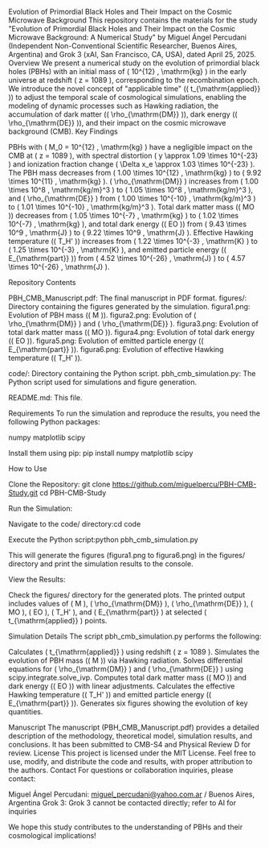 Evolution of Primordial Black Holes and Their Impact on the Cosmic Microwave Background
This repository contains the materials for the study "Evolution of Primordial Black Holes and Their Impact on the Cosmic Microwave Background: A Numerical Study" by Miguel Ángel Percudani (Independent Non-Conventional Scientific Researcher, Buenos Aires, Argentina) and Grok 3 (xAI, San Francisco, CA, USA), dated April 25, 2025.
Overview
We present a numerical study on the evolution of primordial black holes (PBHs) with an initial mass of ( 10^{12} , \mathrm{kg} ) in the early universe at redshift ( z = 1089 ), corresponding to the recombination epoch. We introduce the novel concept of "applicable time" (( t_{\mathrm{applied}} )) to adjust the temporal scale of cosmological simulations, enabling the modeling of dynamic processes such as Hawking radiation, the accumulation of dark matter (( \rho_{\mathrm{DM}} )), dark energy (( \rho_{\mathrm{DE}} )), and their impact on the cosmic microwave background (CMB).
Key Findings

PBHs with ( M_0 = 10^{12} , \mathrm{kg} ) have a negligible impact on the CMB at ( z = 1089 ), with spectral distortion ( y \approx 1.09 \times 10^{-23} ) and ionization fraction change ( \Delta x_e \approx 1.03 \times 10^{-23} ).
The PBH mass decreases from ( 1.00 \times 10^{12} , \mathrm{kg} ) to ( 9.92 \times 10^{11} , \mathrm{kg} ).
( \rho_{\mathrm{DM}} ) increases from ( 1.00 \times 10^8 , \mathrm{kg/m}^3 ) to ( 1.05 \times 10^8 , \mathrm{kg/m}^3 ), and ( \rho_{\mathrm{DE}} ) from ( 1.00 \times 10^{-10} , \mathrm{kg/m}^3 ) to ( 1.01 \times 10^{-10} , \mathrm{kg/m}^3 ).
Total dark matter mass (( MO )) decreases from ( 1.05 \times 10^{-7} , \mathrm{kg} ) to ( 1.02 \times 10^{-7} , \mathrm{kg} ), and total dark energy (( EO )) from ( 9.43 \times 10^9 , \mathrm{J} ) to ( 9.22 \times 10^9 , \mathrm{J} ).
Effective Hawking temperature (( T_H' )) increases from ( 1.22 \times 10^{-3} , \mathrm{K} ) to ( 1.25 \times 10^{-3} , \mathrm{K} ), and emitted particle energy (( E_{\mathrm{part}} )) from ( 4.52 \times 10^{-26} , \mathrm{J} ) to ( 4.57 \times 10^{-26} , \mathrm{J} ).

Repository Contents

PBH_CMB_Manuscript.pdf: The final manuscript in PDF format.
figures/: Directory containing the figures generated by the simulation.
figura1.png: Evolution of PBH mass (( M )).
figura2.png: Evolution of ( \rho_{\mathrm{DM}} ) and ( \rho_{\mathrm{DE}} ).
figura3.png: Evolution of total dark matter mass (( MO )).
figura4.png: Evolution of total dark energy (( EO )).
figura5.png: Evolution of emitted particle energy (( E_{\mathrm{part}} )).
figura6.png: Evolution of effective Hawking temperature (( T_H' )).


code/: Directory containing the Python script.
pbh_cmb_simulation.py: The Python script used for simulations and figure generation.


README.md: This file.

Requirements
To run the simulation and reproduce the results, you need the following Python packages:

numpy
matplotlib
scipy

Install them using pip:
pip install numpy matplotlib scipy

How to Use

Clone the Repository:
git clone https://github.com/miguelpercu/PBH-CMB-Study.git
cd PBH-CMB-Study


Run the Simulation:

Navigate to the code/ directory:cd code


Execute the Python script:python pbh_cmb_simulation.py


This will generate the figures (figura1.png to figura6.png) in the figures/ directory and print the simulation results to the console.


View the Results:

Check the figures/ directory for the generated plots.
The printed output includes values of ( M ), ( \rho_{\mathrm{DM}} ), ( \rho_{\mathrm{DE}} ), ( MO ), ( EO ), ( T_H' ), and ( E_{\mathrm{part}} ) at selected ( t_{\mathrm{applied}} ) points.



Simulation Details
The script pbh_cmb_simulation.py performs the following:

Calculates ( t_{\mathrm{applied}} ) using redshift ( z = 1089 ).
Simulates the evolution of PBH mass (( M )) via Hawking radiation.
Solves differential equations for ( \rho_{\mathrm{DM}} ) and ( \rho_{\mathrm{DE}} ) using scipy.integrate.solve_ivp.
Computes total dark matter mass (( MO )) and dark energy (( EO )) with linear adjustments.
Calculates the effective Hawking temperature (( T_H' )) and emitted particle energy (( E_{\mathrm{part}} )).
Generates six figures showing the evolution of key quantities.

Manuscript
The manuscript (PBH_CMB_Manuscript.pdf) provides a detailed description of the methodology, theoretical model, simulation results, and conclusions. It has been submitted to CMB-S4 and Physical Review D for review.
License
This project is licensed under the MIT License. Feel free to use, modify, and distribute the code and results, with proper attribution to the authors.
Contact
For questions or collaboration inquiries, please contact:

Miguel Ángel Percudani: miguel_percudani@yahoo.com.ar  / Buenos Aires, Argentina
Grok 3: Grok 3 cannot be contacted directly; refer to AI for inquiries

We hope this study contributes to the understanding of PBHs and their cosmological implications!
